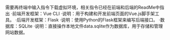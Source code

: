 需要再终端中输入指令下载虚拟环境，相关指令已经在前端和后端的ReadMe中指出
·前端开发框架：Vue CLI
    ·说明：用于构建和开发前端页面的Vue.js脚手架工具。
·后端开发框架：Flask
    ·说明：使用Python的Flask框架来编写后端接口。
·数据库：SQLite
    ·说明：直接操作本地文件data.sqlite作为数据库，用于存储和管理网站数据。
